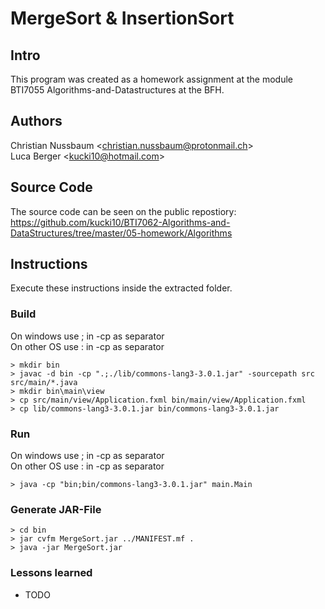 # MergeSort & InsertionSort #

## Intro
This program was created as a homework assignment at the module BTI7055 Algorithms-and-Datastructures at the BFH.

## Authors
Christian Nussbaum \<christian.nussbaum@protonmail.ch\> <br>
Luca Berger \<kucki10@hotmail.com\>

## Source Code
The source code can be seen on the public repostiory:
https://github.com/kucki10/BTI7062-Algorithms-and-DataStructures/tree/master/05-homework/Algorithms

## Instructions
Execute these instructions inside the extracted folder. 

### Build
On windows use  ; in -cp as separator <br />
On other OS use : in -cp as separator
```
> mkdir bin
> javac -d bin -cp ".;./lib/commons-lang3-3.0.1.jar" -sourcepath src src/main/*.java
> mkdir bin\main\view
> cp src/main/view/Application.fxml bin/main/view/Application.fxml
> cp lib/commons-lang3-3.0.1.jar bin/commons-lang3-3.0.1.jar
```
### Run
On windows use  ; in -cp as separator <br />
On other OS use : in -cp as separator
```
> java -cp "bin;bin/commons-lang3-3.0.1.jar" main.Main
```

### Generate JAR-File
```
> cd bin
> jar cvfm MergeSort.jar ../MANIFEST.mf .
> java -jar MergeSort.jar
```

### Lessons learned
- TODO
